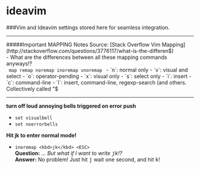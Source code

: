 # ideavim
###Vim and Ideavim settings stored here for seamless integration. 
<hr>
#####Important MAPPING Notes
Source: [Stack Overflow Vim Mapping](http://stackoverflow.com/questions/3776117/what-is-the-differen$)<br>
- What are the differences between all these mapping commands anyways!?<br> <code> map remap noremap inoremap vnoremap </code>
-  `n`: normal only
-  `v`: visual and select
-  `o`: operator-pending
-  `x`: visual only
-  `s`: select only
-  `i`: insert
-  `c`: command-line
-  `l`: insert, command-line, regexp-search (and others. Collectively 
called "$ <br>
<hr>


<strong>turn off loud annoying bells triggered on error push</strong>
- `set visualbell` <br>
- `set noerrorbells`<br>

<strong>Hit jk to enter normal mode!</strong>
- `inoremap <kbd>jk</kbd> <ESC>`<br>
    <strong>Question:</strong> <em> ... But what if I want to write <kbd>jk</kbd>!? </em><br>
    <strong>Answer:</strong> No problem! Just hit <kbd>j</kbd> wait one second, and hit <kbd>k</kbd>!
